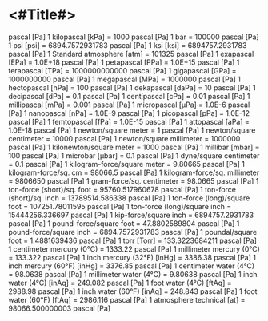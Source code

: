 #  <#Title#>


pascal [Pa]
1 kilopascal [kPa]                      = 1000 pascal [Pa]
1 bar                                   = 100000 pascal [Pa]
1 psi [psi]                             = 6894.7572931783 pascal [Pa]
1 ksi [ksi]                             = 6894757.2931783 pascal [Pa]
1 Standard atmosphere [atm]             = 101325 pascal [Pa]
1 exapascal [EPa]                       = 1.0E+18 pascal [Pa]
1 petapascal [PPa]                      = 1.0E+15 pascal [Pa]
1 terapascal [TPa]                      = 1000000000000 pascal [Pa]
1 gigapascal [GPa]                      = 1000000000 pascal [Pa]
1 megapascal [MPa]                      = 1000000 pascal [Pa]
1 hectopascal [hPa]                     = 100 pascal [Pa]
1 dekapascal [daPa]                     = 10 pascal [Pa]
1 decipascal [dPa]                      = 0.1 pascal [Pa]
1 centipascal [cPa]                     = 0.01 pascal [Pa]
1 millipascal [mPa]                     = 0.001 pascal [Pa]
1 micropascal [µPa]                     = 1.0E-6 pascal [Pa]
1 nanopascal [nPa]                      = 1.0E-9 pascal [Pa]
1 picopascal [pPa]                      = 1.0E-12 pascal [Pa]
1 femtopascal [fPa]                     = 1.0E-15 pascal [Pa]
1 attopascal [aPa]                      = 1.0E-18 pascal [Pa]
1 newton/square meter                   = 1 pascal [Pa]
1 newton/square centimeter              = 10000 pascal [Pa]
1 newton/square millimeter              = 1000000 pascal [Pa]
1 kilonewton/square meter               = 1000 pascal [Pa]
1 millibar [mbar]                       = 100 pascal [Pa]
1 microbar [µbar]                       = 0.1 pascal [Pa]
1 dyne/square centimeter                = 0.1 pascal [Pa]
1 kilogram-force/square meter           = 9.80665 pascal [Pa]
1 kilogram-force/sq. cm                 = 98066.5 pascal [Pa]
1 kilogram-force/sq. millimeter         = 9806650 pascal [Pa]
1 gram-force/sq. centimeter             = 98.0665 pascal [Pa]
1 ton-force (short)/sq. foot            = 95760.517960678 pascal [Pa]
1 ton-force (short)/sq. inch            = 13789514.586338 pascal [Pa]
1 ton-force (long)/square foot          = 107251.78011595 pascal [Pa]
1 ton-force (long)/square inch          = 15444256.336697 pascal [Pa]
1 kip-force/square inch                 = 6894757.2931783 pascal [Pa]
1 pound-force/square foot               = 47.8802589804 pascal [Pa]
1 pound-force/square inch               = 6894.7572931783 pascal [Pa]
1 poundal/square foot                   = 1.4881639436 pascal [Pa]
1 torr [Torr]                           = 133.3223684211 pascal [Pa]
1 centimeter mercury (0°C)              = 1333.22 pascal [Pa]
1 millimeter mercury (0°C)              = 133.322 pascal [Pa]
1 inch mercury (32°F) [inHg]            = 3386.38 pascal [Pa]
1 inch mercury (60°F) [inHg]            = 3376.85 pascal [Pa]
1 centimeter water (4°C)                = 98.0638 pascal [Pa]
1 millimeter water (4°C)                = 9.80638 pascal [Pa]
1 inch water (4°C) [inAq]               = 249.082 pascal [Pa]
1 foot water (4°C) [ftAq]               = 2988.98 pascal [Pa]
1 inch water (60°F) [inAq]              = 248.843 pascal [Pa]
1 foot water (60°F) [ftAq]              = 2986.116 pascal [Pa]
1 atmosphere technical [at]             = 98066.500000003 pascal [Pa]
